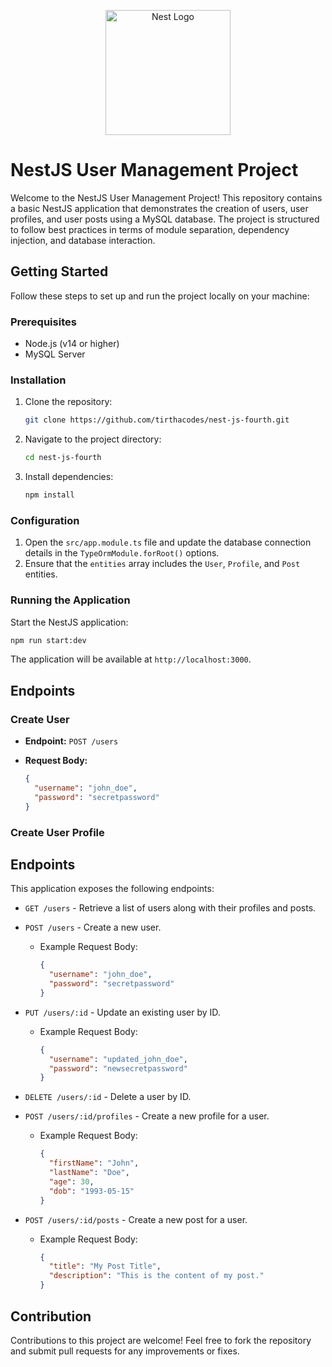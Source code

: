 <p align="center">
  <a href="http://nestjs.com/" target="blank"><img src="https://nestjs.com/img/logo-small.svg" width="200" alt="Nest Logo" /></a>
</p>

[circleci-image]: https://img.shields.io/circleci/build/github/nestjs/nest/master?token=abc123def456
[circleci-url]: https://circleci.com/gh/nestjs/nest

# NestJS User Management Project

Welcome to the NestJS User Management Project! This repository contains a basic NestJS application that demonstrates the creation of users, user profiles, and user posts using a MySQL database. The project is structured to follow best practices in terms of module separation, dependency injection, and database interaction.

## Getting Started

Follow these steps to set up and run the project locally on your machine:

### Prerequisites

- Node.js (v14 or higher)
- MySQL Server

### Installation

1. Clone the repository:

   ```bash
   git clone https://github.com/tirthacodes/nest-js-fourth.git
   ```

2. Navigate to the project directory:

   ```bash
   cd nest-js-fourth
   ```

3. Install dependencies:

   ```bash
   npm install
   ```

### Configuration

1. Open the `src/app.module.ts` file and update the database connection details in the `TypeOrmModule.forRoot()` options.
2. Ensure that the `entities` array includes the `User`, `Profile`, and `Post` entities.

### Running the Application

Start the NestJS application:

```bash
npm run start:dev
```

The application will be available at `http://localhost:3000`.

## Endpoints

### Create User

- **Endpoint:** `POST /users`
- **Request Body:**

  ```json
  {
    "username": "john_doe",
    "password": "secretpassword"
  }
  ```

### Create User Profile

## Endpoints

This application exposes the following endpoints:

- `GET /users` - Retrieve a list of users along with their profiles and posts.

- `POST /users` - Create a new user.
  - Example Request Body:
    ```json
    {
      "username": "john_doe",
      "password": "secretpassword"
    }
    ```

- `PUT /users/:id` - Update an existing user by ID.
  - Example Request Body:
    ```json
    {
      "username": "updated_john_doe",
      "password": "newsecretpassword"
    }
    ```

- `DELETE /users/:id` - Delete a user by ID.

- `POST /users/:id/profiles` - Create a new profile for a user.
  - Example Request Body:
    ```json
    {
      "firstName": "John",
      "lastName": "Doe",
      "age": 30,
      "dob": "1993-05-15"
    }
    ```

- `POST /users/:id/posts` - Create a new post for a user.
  - Example Request Body:
    ```json
    {
      "title": "My Post Title",
      "description": "This is the content of my post."
    }
    ```

## Contribution

Contributions to this project are welcome! Feel free to fork the repository and submit pull requests for any improvements or fixes.
